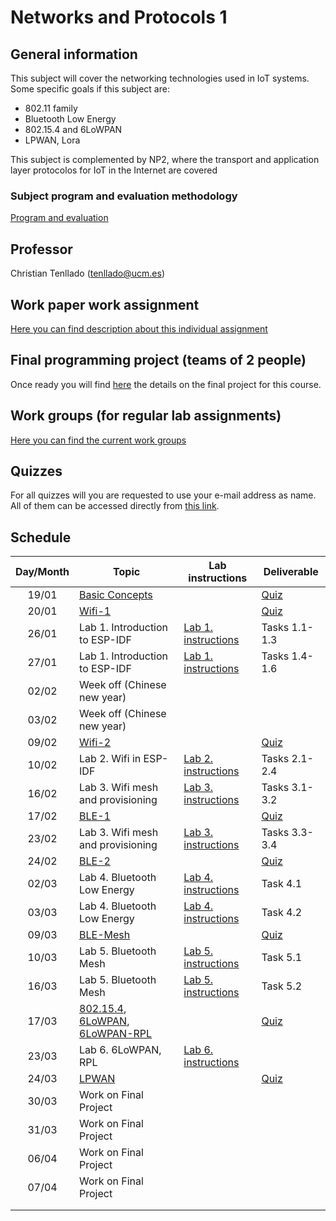 # Networks and Protocols 1

## General information

This subject will cover the networking technologies used in IoT systems. Some
specific goals if this subject are:

* 802.11 family
* Bluetooth Low Energy
* 802.15.4 and 6LoWPAN
* LPWAN, Lora

This subject is complemented by NP2, where the transport and application layer
protocolos for IoT in the Internet are covered

### Subject program and evaluation methodology

[Program and evaluation](slides/Presentation.pdf)

## Professor

Christian Tenllado (tenllado@ucm.es)

## Work paper work assignment

[Here you can find  description about this individual assignment](paperProject.md)

## Final programming project (teams of 2 people)

Once ready you will find [here](FinalProject.md) the details on the final project for this
course.

## Work groups (for regular lab assignments)

[Here you can find the current work groups](groups.md)

## Quizzes

For all quizzes will you are requested to use your e-mail address as name. All
of them can be accessed directly from [this
link](https://api.socrative.com/rc/Yu9Dxn).

## Schedule

| Day/Month | Topic                                                                                                 | Lab instructions                   | Deliverable                                 |
|:---------:|-------------------------------------------------------------------------------------------------------|------------------------------------|---------------------------------------------|
|   19/01   | [Basic Concepts](slides/Basic_Concepts.pdf)                                                           |                                    | [Quiz](https://api.socrative.com/rc/Yu9Dxn) |
|   20/01   | [Wifi-1](slides/Wifi-1.pdf)                                                                           |                                    | [Quiz](https://api.socrative.com/rc/Yu9Dxn) |
|   26/01   | Lab 1. Introduction to ESP-IDF                                                                        | [Lab 1. instructions](P1/index.md) | Tasks 1.1-1.3                               |
|   27/01   | Lab 1. Introduction to ESP-IDF                                                                        | [Lab 1. instructions](P1/index.md) | Tasks 1.4-1.6                               |
|   02/02   | Week off (Chinese new year)                                                                           |                                    |                                             |
|   03/02   | Week off (Chinese new year)                                                                           |                                    |                                             |
|   09/02   | [Wifi-2](slides/Wifi-2.pdf)                                                                           |                                    | [Quiz](https://api.socrative.com/rc/Yu9Dxn) |
|   10/02   | Lab 2. Wifi in ESP-IDF                                                                                | [Lab 2. instructions](P2/index.md) | Tasks 2.1-2.4                               |
|   16/02   | Lab 3. Wifi mesh and provisioning                                                                     | [Lab 3. instructions](P3/index.md) | Tasks 3.1-3.2                               |
|   17/02   | [BLE-1](slides/BLE-1.pdf)                                                                             |                                    | [Quiz](https://api.socrative.com/rc/Yu9Dxn) |
|   23/02   | Lab 3. Wifi mesh and provisioning                                                                     | [Lab 3. instructions](P3/index.md) | Tasks 3.3-3.4                               |
|   24/02   | [BLE-2](slides/BLE-2.pdf)                                                                             |                                    | [Quiz](https://api.socrative.com/rc/Yu9Dxn) |
|   02/03   | Lab 4. Bluetooth Low Energy                                                                           | [Lab 4. instructions](P4/index.md) | Task 4.1                                    |
|   03/03   | Lab 4. Bluetooth Low Energy                                                                           | [Lab 4. instructions](P4/index.md) | Task 4.2                                    |
|   09/03   | [BLE-Mesh](slides/BLE-Mesh.pdf)                                                                       |                                    | [Quiz](https://api.socrative.com/rc/Yu9Dxn) |
|   10/03   | Lab 5. Bluetooth Mesh                                                                                 | [Lab 5. instructions](P5/index.md) | Task 5.1                                    |
|   16/03   | Lab 5. Bluetooth Mesh                                                                                 | [Lab 5. instructions](P5/index.md) | Task 5.2                                    |
|   17/03   | [802.15.4](slides/802_15_4.pdf), [6LoWPAN](slides/6LoWPAN.pdf), [6LoWPAN-RPL](slides/6LoWPAN-RPL.pdf) |                                    | [Quiz](https://api.socrative.com/rc/Yu9Dxn) |
|   23/03   | Lab 6. 6LoWPAN, RPL                                                                                   | [Lab 6. instructions](P6/index.md) |                                             |
|   24/03   | [LPWAN](slides/LPWAN.pdf)                                                                             |                                    | [Quiz](https://api.socrative.com/rc/Yu9Dxn) |
|   30/03   | Work on Final Project                                                                                 |                                    |                                             |
|   31/03   | Work on Final Project                                                                                 |                                    |                                             |
|   06/04   | Work on Final Project                                                                                 |                                    |                                             |
|   07/04   | Work on Final Project                                                                                 |                                    |                                             |
|           |                                                                                                       |                                    |                                             |
|           |                                                                                                       |                                    |                                             |
